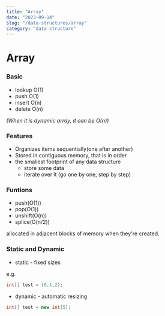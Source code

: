 ```yaml
---
title: "Array"
date: "2023-09-14"
slug: "/data-structures/array"
category: "data structure"
---
```


# Array

### Basic 

- lookup O(1)
- push O(1)
- insert O(n)
- delete O(n)

_(When it is dynamic array, it can be O(n))_

### Features

- Organizes items sequentially(one after another)
- Stored in contiguous memory, that is in order
- the smallest footprint of any data structure
  - store some data
  - iterate over it (go one by one, step by step)

### Funtions

- push(O(1))
- pop(O(1))
- unshift(O(n))
- splice(O(n/2))

allocated in adjacent blocks of memory when they're created.
  
### Static and Dynamic

- static - fixed sizes

e.g. 

```java
int[] test = {0,1,2};
```

- dynamic - automatic resizing

```java
int[] test = new int[5];
```
